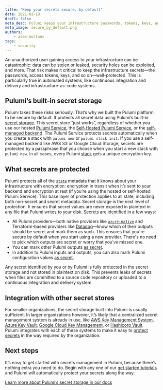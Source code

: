 ```yaml
---
title: "Keep your secrets secure, by default"
date: 2021-02-19
draft: false
meta_desc: Pulumi keeps your infrastructure passwords, tokens, keys, and more secure, by default.
meta_image: secure_by_default.png
authors:
    - alex-mullans
tags:
    - security
---
```


An unauthorized user gaining access to your infrastructure can be catastrophic: data can be stolen or leaked, security holes can be exploited, and more. That risk makes it critical to keep the infrastructure secrets—the passwords, access tokens, keys, and so on—well-protected. This is particularly true in automated systems, like continuous integration and delivery and infrastructure-as-code systems.

<!--more-->

## Pulumi’s built-in secret storage

Pulumi takes these risks seriously. That’s why we built the Pulumi platform to be secure by default. It protects all secret data using Pulumi’s built-in [secret storage](https://www.pulumi.com/docs/intro/concepts/secrets/). This secret store “just works”, regardless of whether you use our hosted [Pulumi Service](https://www.pulumi.com/product/#teams), the [Self-Hosted Pulumi Service](https://www.pulumi.com/docs/guides/self-hosted/), or the [self-managed backend](https://www.pulumi.com/docs/intro/concepts/state/#backends). The Pulumi Service protects secrets automatically when you create a stack with `pulumi new` or `pulumi stack init`. If you use a self-managed backend like AWS S3 or Google Cloud Storage, secrets are protected by a passphrase that you choose when you start a new stack with `pulumi new`. In all cases, every Pulumi [stack](https://www.pulumi.com/docs/intro/concepts/stack/) gets a unique encryption key.

## What secrets are protected

Pulumi protects all of the [`state`](https://www.pulumi.com/docs/intro/concepts/state/) metadata that it knows about your infrastructure with encryption: encryption in transit when it’s sent to your backend and encryption at rest (if you’re using the hosted or self-hosted Pulumi Service). This base layer of protection applies to all state, including both non-secret and secret metadata. Secret storage is the next level of protection. It ensures that secret values are never exposed in plaintext in any file that Pulumi writes to your disk. Secrets are identified in a few ways:

- All Pulumi providers—both native providers like [`azure-native`](https://github.com/pulumi/pulumi-azure-native/) and Terraform-based providers like [Datadog](https://github.com/pulumi/terraform-provider-datadog)—know which of their outputs should be secret and mark them as such. This ensures that you're secure by default  when you start using a new provider. There's no need to pick which outputs are secret or worry that you’ve missed one.
- You can mark other Pulumi outputs [as secret](https://www.pulumi.com/docs/intro/concepts/secrets/#explicitly-marking-resource-outputs-as-secrets).
- In addition to Pulumi inputs and outputs, you can also mark Pulumi configuration values [as secret](https://www.pulumi.com/docs/intro/concepts/secrets/#secrets).

Any secret identified by you or by Pulumi is fully protected in the secret storage and not stored in plaintext on disk. This prevents leaks of secrets when files are committed to a source code repository or uploaded to a continuous integration and delivery system.

## Integration with other secret stores

For smaller organizations, the secret storage built into Pulumi is usually sufficient. In larger organizations however, it’s likely that a centralized secret management system is already in use, like [AWS Key Management System](https://aws.amazon.com/kms/), [Azure Key Vault](https://azure.microsoft.com/en-us/services/key-vault/), [Google Cloud Key Management](https://cloud.google.com/security-key-management), or [Hashicorp Vault](https://www.vaultproject.io/). Pulumi integrates with each of these systems to make it easy to [protect secrets](https://www.pulumi.com/docs/intro/concepts/secrets/#initializing-a-stack-with-alternative-encryption) in the way required by the organization.

## Next steps

It’s easy to get started with secrets management in Pulumi, because there’s nothing extra you need to do. Begin with any one of our [get started tutorials](https://www.pulumi.com/docs/get-started/) and Pulumi will automatically protect your secrets along the way.

[Learn more about Pulumi’s secret storage in our docs](https://www.pulumi.com/docs/intro/concepts/secrets/)
